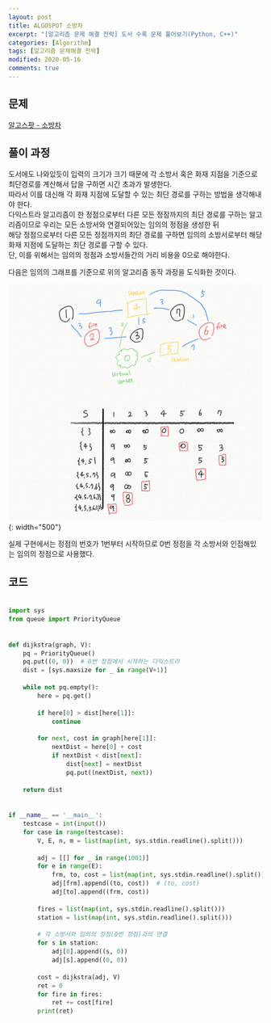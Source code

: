 ```yaml
---
layout: post
title: ALGOSPOT 소방차
excerpt: "[알고리즘 문제 해결 전략] 도서 수록 문제 풀어보기(Python, C++)"
categories: [Algorithm]
tags: [알고리즘 문제해결 전략]
modified: 2020-05-16
comments: true
---
```


## 문제
[알고스팟 - 소방차](https://algospot.com/judge/problem/read/FIRETRUCKS)


## 풀이 과정
도서에도 나와있듯이 입력의 크기가 크기 때문에 각 소방서 혹은 화재 지점을 기준으로 최단경로를 계산해서 답을 구하면 시간 초과가 발생한다. <br>
따라서 이를 대신해 각 화재 지점에 도달할 수 있는 최단 경로를 구하는 방법을 생각해내야 한다. <br>
다익스트라 알고리즘이 한 정점으로부터 다른 모든 정잠까지의 최단 경로를 구하는 알고리즘이므로 우리는 모든 소방서와 연결되어있는 임의의 정점을 생성한 뒤 <br>
해당 정점으로부터 다른 모든 정점까지의 최단 경로를 구하면 임의의 소방서로부터 해당 화재 지점에 도달하는 최단 경로를 구할 수 있다. <br>
단, 이를 위해서는 임의의 정점과 소방서들간의 거리 비용을 0으로 해야한다. <br>

다음은 임의의 그래프를 기준으로 위의 알고리즘 동작 과정을 도식화한 것이다.

![이미지](/img/apss/firetrucks.png){: width="500"}

실제 구현에서는 정점의 번호가 1번부터 시작하므로 0번 정점을 각 소방서와 인접해있는 임의의 정점으로 사용했다. <br>

## 코드

~~~ python

import sys
from queue import PriorityQueue


def dijkstra(graph, V):
    pq = PriorityQueue()
    pq.put((0, 0))  # 0번 정점에서 시작하는 다익스트라
    dist = [sys.maxsize for _ in range(V+1)]

    while not pq.empty():
        here = pq.get()

        if here[0] > dist[here[1]]:
            continue

        for next, cost in graph[here[1]]:
            nextDist = here[0] + cost
            if nextDist < dist[next]:
                dist[next] = nextDist
                pq.put((nextDist, next))

    return dist


if __name__ == '__main__':
    testcase = int(input())
    for case in range(testcase):
        V, E, n, m = list(map(int, sys.stdin.readline().split()))

        adj = [[] for _ in range(1001)]
        for e in range(E):
            frm, to, cost = list(map(int, sys.stdin.readline().split()))
            adj[frm].append((to, cost))  # (to, cost)
            adj[to].append((frm, cost))

        fires = list(map(int, sys.stdin.readline().split()))
        station = list(map(int, sys.stdin.readline().split()))

        # 각 소방서와 임의의 정점(0번 정점)과의 연결
        for s in station:
            adj[0].append((s, 0))
            adj[s].append((0, 0))

        cost = dijkstra(adj, V)
        ret = 0
        for fire in fires:
            ret += cost[fire]
        print(ret)

~~~


